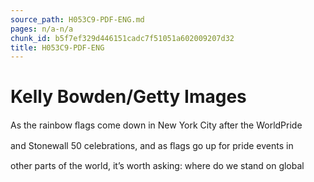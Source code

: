 ```yaml
---
source_path: H053C9-PDF-ENG.md
pages: n/a-n/a
chunk_id: b5f7ef329d446151cadc7f51051a602009207d32
title: H053C9-PDF-ENG
---
```

# Kelly Bowden/Getty Images

As the rainbow ﬂags come down in New York City after the WorldPride

and Stonewall 50 celebrations, and as ﬂags go up for pride events in

other parts of the world, it’s worth asking: where do we stand on global
